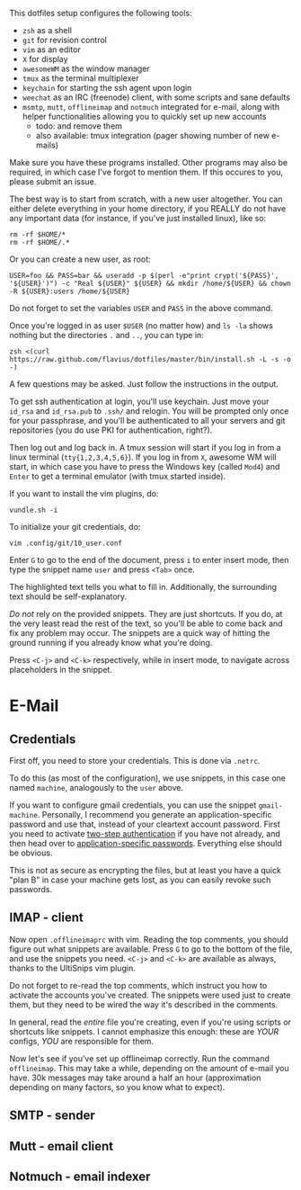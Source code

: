 This dotfiles setup configures the following tools:

* `zsh` as a shell
* `git` for revision control
* `vim` as an editor
* `X` for display
* `awesomeWM` as the window manager
* `tmux` as the terminal multiplexer
* `keychain` for starting the ssh agent upon login
* `weechat` as an IRC (freenode) client, with some scripts and sane defaults
* `msmtp`, `mutt`, `offlineimap` and `notmuch` integrated for e-mail, along
  with helper functionalities allowing you to quickly set up new accounts
  * todo: and remove them
  * also available: tmux integration (pager showing number of new e-mails)

Make sure you have these programs installed. Other programs may also be
required, in which case I've forgot to mention them. If this occures to you,
please submit an issue.

The best way is to start from scratch, with a new user altogether. You can
either delete everything in your home directory, if you REALLY do not have
any important data (for instance, if you've just installed linux), like so:

    rm -rf $HOME/*
    rm -rf $HOME/.*

Or you can create a new user, as root:

    USER=foo && PASS=bar && useradd -p $(perl -e"print crypt('${PASS}', '${USER}')") -c "Real ${USER}" ${USER} && mkdir /home/${USER} && chown -R ${USER}:users /home/${USER}

Do not forget to set the variables `USER` and `PASS` in the above command.

Once you're logged in as user `$USER` (no matter how) and `ls -la` shows nothing but the
directories `.` and `..`, you can type in:

    zsh <(curl https://raw.github.com/flavius/dotfiles/master/bin/install.sh -L -s -o -)

A few questions may be asked. Just follow the instructions in the output.

To get ssh authentication at login, you'll use keychain. Just move your
`id_rsa` and `id_rsa.pub` to `.ssh/` and relogin. You will be prompted only
once for your passphrase, and you'll be authenticated to all your servers and
git repositories (you do use PKI for authentication, right?).

Then log out and log back in. A tmux session will start if you log in from a
linux terminal (`tty{1,2,3,4,5,6}`). If you log in from `X`, awesome WM will
start, in which case you have to press the Windows key (called `Mod4`) and
`Enter` to get a terminal emulator (with tmux started inside).

If you want to install the vim plugins, do:

    vundle.sh -i

To initialize your git credentials, do:

    vim .config/git/10_user.conf

Enter `G` to go to the end of the document, press `i` to enter insert mode,
then type the snippet name `user` and press `<Tab>` once.

The highlighted text tells you what to fill in. Additionally, the surrounding
text should be self-explanatory.

*Do not* rely on the provided snippets. They are just shortcuts. If you do, at
the very least read the rest of the text, so you'll be able to come back and
fix any problem may occur. The snippets are a quick way of hitting the ground
running if you already know what you're doing.

Press `<C-j>` and `<C-k>` respectively, while in insert mode, to navigate
across placeholders in the snippet.

# E-Mail

## Credentials

First off, you need to store your credentials. This is done via `.netrc`.

To do this (as most of the configuration), we use snippets, in this case one
named `machine`, analogously to the `user` above.

If you want to configure gmail credentials, you can use the snippet
`gmail-machine`. Personally, I recommend you generate an application-specific
password and use that, instead of your cleartext account password. First you
need to activate [two-step
authentication](https://www.google.com/accounts/SMSAuthConfig) if you have not
already, and then head over to [application-specific
passwords](https://accounts.google.com/b/0/IssuedAuthSubTokens?hide_authsub=1).
Everything else should be obvious.

This is not as secure as encrypting the files, but at least you have a quick
"plan B" in case your machine gets lost, as you can easily revoke such
passwords.

## IMAP - client

Now open `.offlineimaprc` with vim. Reading the top comments, you should figure
out what snippets are available. Press `G` to go to the bottom of the file, and
use the snippets you need. `<C-j>` and `<C-k>` are available as always, thanks
to the UltiSnips vim plugin.

Do not forget to re-read the top comments, which instruct you how to activate
the accounts you've created. The snippets were used just to create them, but
they need to be wired the way it's described in the comments.

In general, read the *entire* file you're creating, even if you're using
scripts or shortcuts like snippets. I cannot emphasize this enough: these are
*YOUR* configs, *YOU* are responsible for them.

Now let's see if you've set up offlineimap correctly. Run the command
`offlineimap`. This may take a while, depending on the amount of e-mail you
have. 30k messages may take around a half an hour (approximation depending on
many factors, so you know what to expect).

## SMTP - sender

## Mutt - email client

## Notmuch - email indexer

